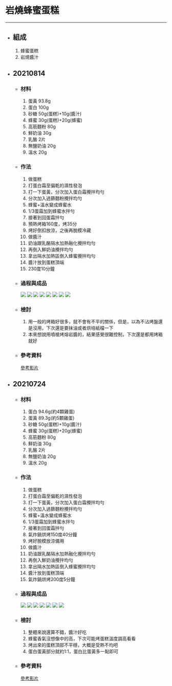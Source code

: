 # 岩燒蜂蜜蛋糕
---
+ ## 組成
  1. 蜂蜜蛋糕
  2. 岩燒醬汁



+ ## 20210814
  + ### 材料
    1. 蛋黃 93.8g
    2. 蛋白 100g
    3. 砂糖 50g(蛋糕)+10g(醬汁)
    4. 蜂蜜 30g(蛋糕)+20g(蜂蜜)
    5. 高筋麵粉 80g 
    6. 鮮奶油  30g 
    7. 乳酪     2片
    8. 無鹽奶油 20g
    9. 溫水 20g
  
  + ### 作法
    1. 做蛋糕
    2. 打蛋白霜至偏乾的濕性發泡
    3. 打一下蛋黃，分次加入蛋白霜攪拌均勻
    4. 分次加入過篩麵粉攪拌均勻
    5. 蜂蜜+溫水變成蜂蜜水
    6. 1/3蛋霜加到蜂蜜水拌勻
    7. 接著到回蛋霜拌勻
    8. 預熱烤箱160度，烤35分
    9. 烤好倒扣放涼，之後再脫模冷藏
    10. 做醬汁
    11. 奶油跟乳酪隔水加熱融化攪拌均勻
    12. 再倒入鮮奶油攪拌均勻
    13. 拿出隔水加熱區倒入蜂蜜攪拌均勻
    14. 醬汁放到蛋糕頂端
    15. 230度10分鐘
  
  + ### 過程與成品
    ![](../../Image/20210814_1.jpg)
    ![](../../Image/20210814_2.jpg)
    ![](../../Image/20210814_3.jpg)
    ![](../../Image/20210814_4.jpg)
    ![](../../Image/20210814_5.jpg)
    ![](../../Image/20210814_6.jpg)
    ![](../../Image/20210814_7.jpg)
    ![](../../Image/20210814_8.jpg)
  
  + ### 檢討
    1. 用一般的烤箱好很多，就不會有不平的關係，但是，以為不沾烤盤還是沒用，下次還是要抹油或者烘培紙檔一下
    2. 本來想說用噴槍烤熔岩醬的，結果感覺很難控制，下次還是都用烤箱就好
  
  + ### 參考資料
    [參考影片](https://youtu.be/WP8o4HBJyoE)


+ ## 20210724
  + ### 材料
    1. 蛋白     94.6g(約4顆雞蛋)
    2. 蛋黃     89.3g(約5顆雞蛋)
    3. 砂糖 50g(蛋糕)+10g(醬汁)
    4. 蜂蜜 30g(蛋糕)+20g(蜂蜜)
    5. 高筋麵粉 80g 
    6. 鮮奶油  30g 
    7. 乳酪     2片
    8. 無鹽奶油 20g
    9. 溫水 20g
  
  + ### 作法
    1. 做蛋糕
    2. 打蛋白霜至偏乾的濕性發泡
    3. 打一下蛋黃，分次加入蛋白霜攪拌均勻
    4. 分次加入過篩麵粉攪拌均勻
    5. 蜂蜜+溫水變成蜂蜜水
    6. 1/3蛋霜加到蜂蜜水拌勻
    7. 接著到回蛋霜拌勻
    8. 氣炸鍋烘烤150度40分鐘
    9. 烤好脫模放涼備用
    10. 做醬汁
    11. 奶油跟乳酪隔水加熱融化攪拌均勻
    12. 再倒入鮮奶油攪拌均勻
    13. 拿出隔水加熱區倒入蜂蜜攪拌均勻
    14. 醬汁放到蛋糕頂端
    15. 氣炸鍋烘烤200度5分鐘
  
  + ### 過程與成品
    ![](../../Image/20210724_1.jpg)
    ![](../../Image/20210724_2.jpg)
    ![](../../Image/20210724_3.jpg)
    ![](../../Image/20210724_4.jpg)
    ![](../../Image/20210724_5.jpg)
    ![](../../Image/20210724_6.jpg)
    ![](../../Image/20210724_7.jpg)
  
  + ### 檢討
    1. 整體來說還算不錯，醬汁好吃
    2. 蜂蜜香氣沒想像中的高，下次可能烤蛋糕溫度調高看看
    3. 烤出來的蛋糕頂部不平穩，大概是受熱不均吧
    4. 蛋白蛋黃部分就約1:1，蛋白比蛋黃多一點即可
  
  + ### 參考資料
    [參考影片](https://youtu.be/WP8o4HBJyoE)